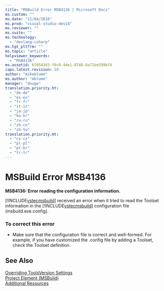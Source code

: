 ```yaml
---
title: "MSBuild Error MSB4136 | Microsoft Docs"
ms.custom: ""
ms.date: "11/04/2016"
ms.prod: "visual-studio-dev14"
ms.reviewer: ""
ms.suite: ""
ms.technology: 
  - "devlang-csharp"
ms.tgt_pltfrm: ""
ms.topic: "article"
helpviewer_keywords: 
  - "MSB4136"
ms.assetid: 6f0543d3-f8c0-44e1-8748-8a71be599bf4
caps.latest.revision: 10
author: "mikeblome"
ms.author: "mblome"
manager: "douge"
translation.priority.ht: 
  - "de-de"
  - "es-es"
  - "fr-fr"
  - "it-it"
  - "ja-jp"
  - "ko-kr"
  - "ru-ru"
  - "zh-cn"
  - "zh-tw"
translation.priority.mt: 
  - "cs-cz"
  - "pl-pl"
  - "pt-br"
  - "tr-tr"
---
```

# MSBuild Error MSB4136
**MSB4136: Error reading the configuration information.**  
  
 [!INCLUDE[vstecmsbuild](../extensibility/internals/includes/vstecmsbuild_md.md)] received an error when it tried to read the Toolset information in the [!INCLUDE[vstecmsbuild](../extensibility/internals/includes/vstecmsbuild_md.md)] configuration file (msbuild.exe.config).  
  
### To correct this error  
  
-   Make sure that the configuration file is correct and well-formed. For example, if you have customized the .config file by adding a Toolset, check the Toolset definition.  
  
## See Also  
 [Overriding ToolsVersion Settings](../msbuild/overriding-toolsversion-settings.md)   
 [Project Element (MSBuild)](../msbuild/project-element-msbuild.md)   
 [Additional Resources](../msbuild/additional-msbuild-resources.md)